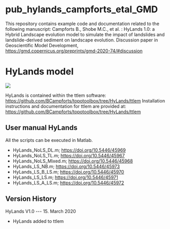 # pub_hylands_campforts_etal_GMD
This repository contains example code and documentation related to the following manuscript:
Campforts B., Shobe M.C., et al. : HyLands 1.0: a Hybrid Landscape evolution model to simulate the impact of landslides and landslide-derived sediment on landscape evolution. Discussion paper in Geoscientific Model Development, https://gmd.copernicus.org/preprints/gmd-2020-74/#discussion

# HyLands model
<img src= "https://github.com/BCampforts/topotoolbox/blob/master/ttlem/HyLands.jpg" align=" center" >

HyLands is contained within the ttlem software: https://github.com/BCampforts/topotoolbox/tree/HyLands/ttlem
Installation instructions and documentation for ttlem are provided at: https://github.com/BCampforts/topotoolbox/tree/HyLands/ttlem

## User manual HyLands

All the scripts can be executed in Matlab. 
- HyLands_NoLS_DL.m;    https://doi.org/10.5446/45969
- HyLands_NoLS_TL.m;    https://doi.org/10.5446/45967
- HyLands_NoLS_Mixed.m; https://doi.org/10.5446/45968
- HyLands_LS_NB.m;      https://doi.org/10.5446/45973
- HyLands_LS_B_LS.m;    https://doi.org/10.5446/45970
- HyLands_LS_LS.m;      https://doi.org/10.5446/45971
- HyLands_LS_A_LS.m;    https://doi.org/10.5446/45972

## Version History

HyLands V1.0 --- 15. March 2020 
- HyLands added to ttlem

